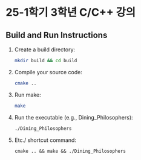 # 25-1학기 3학년 C/C++ 강의

## Build and Run Instructions

1. Create a build directory:
   ```bash
   mkdir build && cd build
   ```

2. Compile your source code:
   ```bash
   cmake ..
   ```

3. Run make:
   ```bash
   make
   ```

4. Run the executable (e.g., Dining_Philosophers):
    ```bash
    ./Dining_Philosophers
    ```

5. Etc./ shortcut command:
   ```
   cmake .. && make && ./Dining_Philosophers
   ```